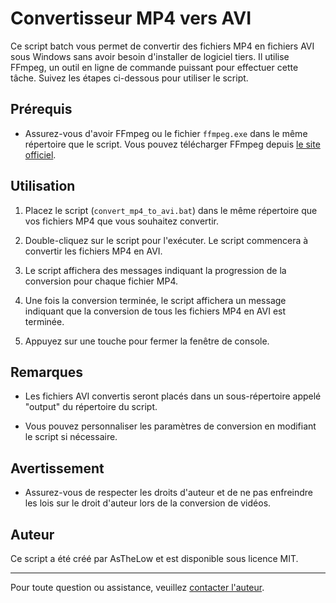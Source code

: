 # Convertisseur MP4 vers AVI

Ce script batch vous permet de convertir des fichiers MP4 en fichiers AVI sous Windows sans avoir besoin d'installer de logiciel tiers. Il utilise FFmpeg, un outil en ligne de commande puissant pour effectuer cette tâche. Suivez les étapes ci-dessous pour utiliser le script.

## Prérequis

- Assurez-vous d'avoir FFmpeg ou le fichier `ffmpeg.exe` dans le même répertoire que le script. Vous pouvez télécharger FFmpeg depuis [le site officiel](https://ffmpeg.org/download.html).

## Utilisation

1. Placez le script (`convert_mp4_to_avi.bat`) dans le même répertoire que vos fichiers MP4 que vous souhaitez convertir.

2. Double-cliquez sur le script pour l'exécuter. Le script commencera à convertir les fichiers MP4 en AVI.

3. Le script affichera des messages indiquant la progression de la conversion pour chaque fichier MP4.

4. Une fois la conversion terminée, le script affichera un message indiquant que la conversion de tous les fichiers MP4 en AVI est terminée.

5. Appuyez sur une touche pour fermer la fenêtre de console.

## Remarques

- Les fichiers AVI convertis seront placés dans un sous-répertoire appelé "output" du répertoire du script.

- Vous pouvez personnaliser les paramètres de conversion en modifiant le script si nécessaire.

## Avertissement

- Assurez-vous de respecter les droits d'auteur et de ne pas enfreindre les lois sur le droit d'auteur lors de la conversion de vidéos.

## Auteur

Ce script a été créé par AsTheLow et est disponible sous licence MIT.

---
Pour toute question ou assistance, veuillez [contacter l'auteur](mailto:theogauthr@gmail.com).
